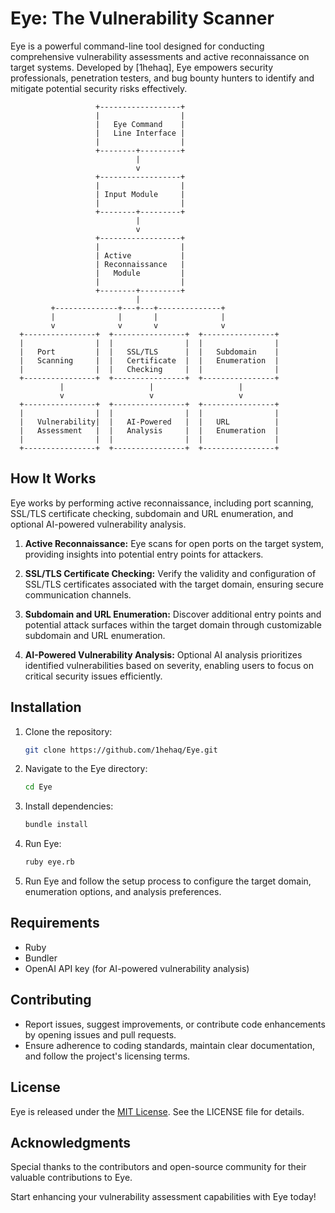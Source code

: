 # Eye: The Vulnerability Scanner

Eye is a powerful command-line tool designed for conducting comprehensive vulnerability assessments and active reconnaissance on target systems. Developed by [1hehaq], Eye empowers security professionals, penetration testers, and bug bounty hunters to identify and mitigate potential security risks effectively.

                       +------------------+
                       |                  |
                       |   Eye Command    |
                       |   Line Interface |
                       |                  |
                       +--------+---------+
                                |
                                v
                       +------------------+
                       |                  |
                       | Input Module     |
                       |                  |
                       +--------+---------+
                                |
                                v
                       +------------------+
                       |                  |
                       | Active           |
                       | Reconnaissance   |
                       |   Module         |
                       |                  |
                       +--------+---------+
                                |
             +--------------+---+---+--------------+
             |              |       |              |
             v              v       v              v
      +----------------+  +----------------+  +----------------+
      |                |  |                |  |                |
      |   Port         |  |   SSL/TLS      |  |   Subdomain    |
      |   Scanning     |  |   Certificate  |  |   Enumeration  |
      |                |  |   Checking     |  |                |
      +----------------+  +----------------+  +----------------+
               |                   |                   |
               v                   v                   v
      +----------------+  +----------------+  +----------------+
      |                |  |                |  |                |
      |   Vulnerability|  |   AI-Powered   |  |   URL          |
      |   Assessment   |  |   Analysis     |  |   Enumeration  |
      |                |  |                |  |                |
      +----------------+  +----------------+  +----------------+







## How It Works

Eye works by performing active reconnaissance, including port scanning, SSL/TLS certificate checking, subdomain and URL enumeration, and optional AI-powered vulnerability analysis.

1. **Active Reconnaissance:** Eye scans for open ports on the target system, providing insights into potential entry points for attackers.
   
2. **SSL/TLS Certificate Checking:** Verify the validity and configuration of SSL/TLS certificates associated with the target domain, ensuring secure communication channels.

3. **Subdomain and URL Enumeration:** Discover additional entry points and potential attack surfaces within the target domain through customizable subdomain and URL enumeration.

4. **AI-Powered Vulnerability Analysis:** Optional AI analysis prioritizes identified vulnerabilities based on severity, enabling users to focus on critical security issues efficiently.

## Installation

1. Clone the repository:

    ```bash
    git clone https://github.com/1hehaq/Eye.git
    ```

2. Navigate to the Eye directory:

    ```bash
    cd Eye
    ```

3. Install dependencies:

    ```bash
    bundle install
    ```

4. Run Eye:

   ```bash
   ruby eye.rb
   ```

5. Run Eye and follow the setup process to configure the target domain, enumeration options, and analysis preferences.

## Requirements

- Ruby
- Bundler
- OpenAI API key (for AI-powered vulnerability analysis)

## Contributing

- Report issues, suggest improvements, or contribute code enhancements by opening issues and pull requests.
- Ensure adherence to coding standards, maintain clear documentation, and follow the project's licensing terms.

## License

Eye is released under the [MIT License](https://opensource.org/licenses/MIT). See the LICENSE file for details.

## Acknowledgments

Special thanks to the contributors and open-source community for their valuable contributions to Eye.

Start enhancing your vulnerability assessment capabilities with Eye today!
